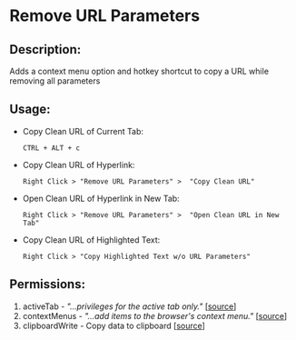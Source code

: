 <h1>Remove URL Parameters</h1>
<h2>Description:</h2>
<p>Adds a context menu option and hotkey shortcut to copy a URL while removing all parameters</p>
<h2>Usage:</h2>
<ul>
  <li>Copy Clean URL of Current Tab: <p><code>CTRL + ALT + c</code></p></li>
<li>Copy Clean URL of Hyperlink: <p><code>Right Click > "Remove URL Parameters" >  "Copy Clean URL"</code></p></li>
<li>Open Clean URL of Hyperlink in New Tab: <p><code>Right Click > "Remove URL Parameters" >  "Open Clean URL in New Tab"</code></p></li>
<li>Copy Clean URL of Highlighted Text: <p><code>Right Click > "Copy Highlighted Text w/o URL Parameters"</code></p></li>
</ul>


<h2>Permissions:</h2>
<ol>
<li>activeTab - <em>"...privileges for the active tab only."</em> [<a href="https://developer.mozilla.org/en-US/docs/Mozilla/Add-ons/WebExtensions/manifest.json/permissions#activeTab_permission">source</a>]</li>
<li>contextMenus - <em>"...add items to the browser's context menu."</em> [<a href="https://developer.mozilla.org/en-US/docs/Mozilla/Add-ons/WebExtensions/API/menus">source</a>]</li>
<li>clipboardWrite - Copy data to clipboard [<a href="https://developer.mozilla.org/en-US/docs/Mozilla/Add-ons/WebExtensions/manifest.json/permissions#Clipboard_access">source</a>]</li>
</ol>

